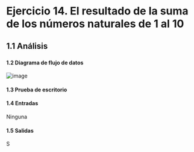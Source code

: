 # Ejercicio 14. El resultado de la suma de los números naturales de 1 al 10
## 1.1 Análisis
###
#### 1.2 Diagrama de flujo de datos
![image](https://user-images.githubusercontent.com/113397533/190953233-257a49c1-1e7b-4fd7-b38c-5e0c2ca6da25.png)
#### 1.3 Prueba de escritorio
#### 1.4 Entradas
Ninguna
#### 1.5 Salidas
S
